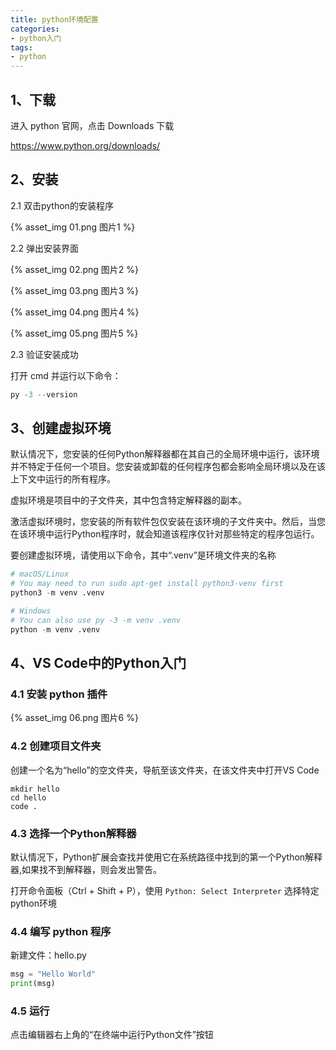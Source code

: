 ```yaml
---
title: python环境配置
categories:
- python入门
tags:
- python
---
```


## 1、下载

进入 python 官网，点击 Downloads 下载

<https://www.python.org/downloads/>

<!-- more -->

## 2、安装

2.1 双击python的安装程序

{% asset_img 01.png 图片1 %}

2.2 弹出安装界面

{% asset_img 02.png 图片2 %}

{% asset_img 03.png 图片3 %}

{% asset_img 04.png 图片4 %}

{% asset_img 05.png 图片5 %}

2.3 验证安装成功

打开 cmd 并运行以下命令：

```py
py -3 --version
```

## 3、创建虚拟环境

默认情况下，您安装的任何Python解释器都在其自己的全局环境中运行，该环境并不特定于任何一个项目。您安装或卸载的任何程序包都会影响全局环境以及在该上下文中运行的所有程序。

虚拟环境是项目中的子文件夹，其中包含特定解释器的副本。

激活虚拟环境时，您安装的所有软件包仅安装在该环境的子文件夹中。然后，当您在该环境中运行Python程序时，就会知道该程序仅针对那些特定的程序包运行。

要创建虚拟环境，请使用以下命令，其中“.venv”是环境文件夹的名称

```py
# macOS/Linux
# You may need to run sudo apt-get install python3-venv first
python3 -m venv .venv

# Windows
# You can also use py -3 -m venv .venv
python -m venv .venv
```

## 4、VS Code中的Python入门

### 4.1 安装 python 插件

{% asset_img 06.png 图片6 %}

### 4.2 创建项目文件夹

创建一个名为“hello”的空文件夹，导航至该文件夹，在该文件夹中打开VS Code

```log
mkdir hello
cd hello
code .
```

### 4.3 选择一个Python解释器

默认情况下，Python扩展会查找并使用它在系统路径中找到的第一个Python解释器,如果找不到解释器，则会发出警告。

打开命令面板（Ctrl + Shift + P），使用 ```Python: Select Interpreter``` 选择特定python环境

### 4.4 编写 python 程序

新建文件：hello.py

```py
msg = "Hello World"
print(msg)
```

### 4.5 运行

点击编辑器右上角的“在终端中运行Python文件”按钮

